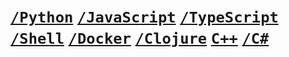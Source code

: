 # [**`/Python`**](https://github.com/lxRbckl/lxRbckl/blob/main/Python/README.md) [**`/JavaScript`**](https://github.com/lxRbckl/lxRbckl/blob/main/JavaScript/README.md) [**`/TypeScript`**](https://github.com/lxRbckl/lxRbckl/blob/main/TypeScript/README.md) [**`/Shell`**](https://github.com/lxRbckl/lxRbckl/blob/main/Shell/README.md) [**`/Docker`**](https://github.com/lxRbckl/lxRbckl/blob/main/Docker/README.md) [**`/Clojure`**](https://github.com/lxRbckl/lxRbckl/blob/main/Clojure/README.md) [**`C++`**](https://github.com/lxRbckl/lxRbckl/blob/main/C%2B%2B/README.md) [**`/C#`**](https://github.com/lxRbckl/lxRbckl/blob/main/C%23/README.md)